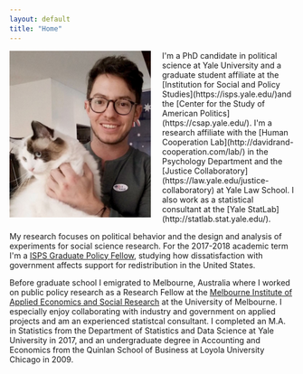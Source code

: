```yaml
---
layout: default
title: "Home"
---
```

<img style="float: left; width: 250px; margin: 0 20px 10px 0" src="/assets/pic.jpg" alt="pic" />
I'm a PhD candidate in political science at Yale University and a graduate student affiliate at the 
[Institution for Social and Policy Studies](https://isps.yale.edu/)and the 
[Center for the Study of American Politics](https://csap.yale.edu/).
I'm a research affiliate with the [Human Cooperation Lab](http://davidrand-cooperation.com/lab/) in the Psychology Department and 
the [Justice Collaboratory](https://law.yale.edu/justice-collaboratory) at Yale Law School. 
I also work as a statistical consultant at the [Yale StatLab](http://statlab.stat.yale.edu/).

My research focuses on political behavior and the design and analysis of experiments for social science research. 
For the 2017-2018 academic term I'm a [ISPS Graduate Policy Fellow](https://isps.yale.edu/team/directory/graduate-policy-fellow), 
studying how dissatisfaction with government affects support for redistribution in the United States.

Before graduate school I emigrated to Melbourne, Australia where I worked on public policy research as a Research 
Fellow at the [Melbourne Institute of Applied Economics and Social Research](http://melbourneinstitute.unimelb.edu.au/) at the 
University of Melbourne. I especially enjoy collaborating with industry and government on applied projects and am an 
experienced statistcal consultant. I completed an M.A. in Statistics from the Department of Statistics and Data Science at 
Yale University in 2017, and an undergraduate degree in Accounting and Economics from the Quinlan School of Business at 
Loyola University Chicago in 2009.


